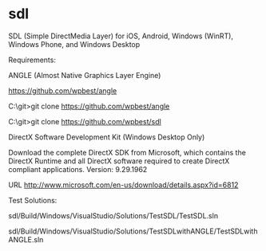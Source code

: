 # sdl
SDL (Simple DirectMedia Layer) for iOS, Android, Windows (WinRT), Windows Phone, and Windows Desktop

Requirements:

ANGLE (Almost Native Graphics Layer Engine)

https://github.com/wpbest/angle

C:\git>git clone https://github.com/wpbest/angle

C:\git>git clone https://github.com/wpbest/sdl

DirectX Software Development Kit (Windows Desktop Only)

Download the complete DirectX SDK from Microsoft, which contains the DirectX Runtime and all DirectX software required to create DirectX compliant applications.
Version: 9.29.1962

URL http://www.microsoft.com/en-us/download/details.aspx?id=6812

Test Solutions:

sdl/Build/Windows/VisualStudio/Solutions/TestSDL/TestSDL.sln

sdl/Build/Windows/VisualStudio/Solutions/TestSDLwithANGLE/TestSDLwithANGLE.sln

